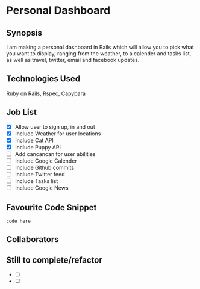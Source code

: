 Personal Dashboard
=======================

## Synopsis

I am making a personal dashboard in Rails which will allow you to pick what you want to display, ranging from
the weather, to a calender and tasks list, as well as travel, twitter, email and facebook updates.

## Technologies Used

Ruby on Rails, Rspec, Capybara

## Job List

- [x] Allow user to sign up, in and out
- [x] Include Weather for user locations
- [x] Include Cat API
- [x] Include Puppy API
- [ ] Add cancancan for user abilities
- [ ] Include Google Calender
- [ ] Include Github commits
- [ ] Include Twitter feed
- [ ] Include Tasks list
- [ ] Include Google News

## Favourite Code Snippet

~~~
code here
~~~

## Collaborators


## Still to complete/refactor

- [ ]
- [ ]
